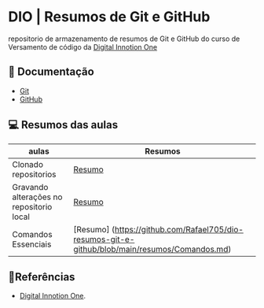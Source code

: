 
# DIO | Resumos de Git e GitHub
repositorio de armazenamento de resumos de Git e GitHub do curso de Versamento de código da
[Digital Innotion One](https://web.dio.me/home)

## 📖 Documentação 
- [Git](https://git-scm.com/docs/git/pt_BR)
- [GitHub](https://docs.github.com/pt)

## 💻 Resumos das aulas

| aulas | Resumos |
|-------|---------|
| Clonado repositorios | [Resumo](https://github.com/Rafael705/dio-resumos-git-e-github/blob/main/resumos/Clonando_repositorios.md)|
| Gravando alterações no repositorio local | [Resumo](https://github.com/Rafael705/dio-resumos-git-e-github/blob/main/resumos/Gravando_alteracao.md)|
| Comandos Essenciais | [Resumo] (https://github.com/Rafael705/dio-resumos-git-e-github/blob/main/resumos/Comandos.md)|

## 🤔Referências 

- [Digital Innotion One](https://web.dio.me/home).



